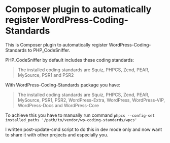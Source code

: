 # Composer plugin to automatically register WordPress-Coding-Standards

This is Composer plugin to automatically register WordPress-Coding-Standards to PHP_CodeSniffer.

PHP_CodeSniffer by default includes these coding standards:
> The installed coding standards are Squiz, PHPCS, Zend, PEAR, MySource, PSR1 and PSR2

With WordPress-Coding-Standards package you have:
> The installed coding standards are Squiz, PHPCS, Zend, PEAR, MySource, PSR1, PSR2, WordPress-Extra, WordPress, WordPress-VIP, WordPress-Docs and WordPress-Core

To achieve this you have to manually run command
`phpcs --config-set installed_paths '/path/to/vendor/wp-coding-standards/wpcs'`

I written post-update-cmd script to do this in dev mode only and now want to share it with other projects and especially you.
